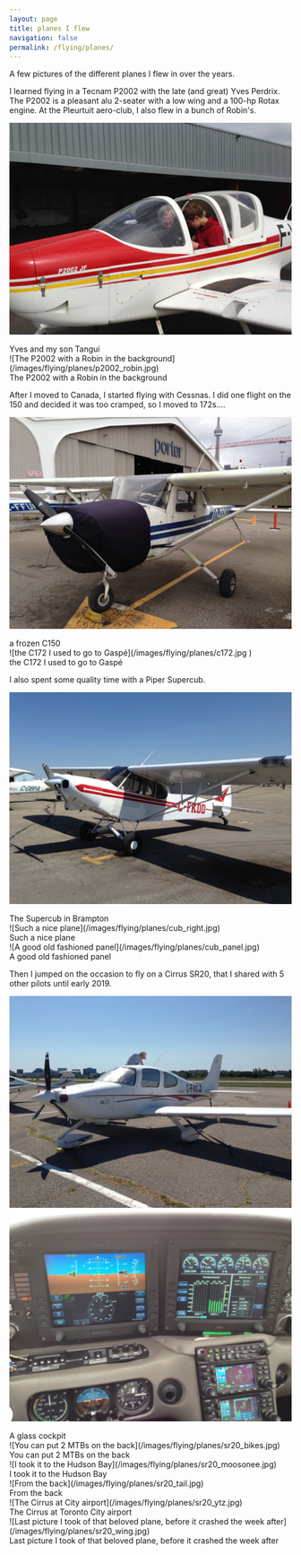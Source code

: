 ```yaml
---
layout: page
title: planes I flew
navigation: false
permalink: /flying/planes/
---
```

A few pictures of the different planes I flew in over the years.

I learned flying in a Tecnam P2002 with the late (and great) Yves Perdrix. The P2002 is a pleasant alu 2-seater with a low wing and a 100-hp Rotax engine. At the Pleurtuit aero-club, I also flew in a bunch of Robin's.

![Yves and my son Tangui](/images/flying/planes/p2002_perdrix.jpg)
<div class="caption">Yves and my son Tangui</div>
![The P2002 with a Robin in the background](/images/flying/planes/p2002_robin.jpg)
<div class="caption">The P2002 with a Robin in the background</div>

After I moved to Canada, I started flying with Cessnas. I did one flight on the 150 and decided it was too cramped, so I moved to 172s....

![a frozen C150](/images/flying/planes/c150.jpg	)	
<div class="caption">a frozen C150</div>
![the C172 I used to go to Gaspé](/images/flying/planes/c172.jpg	)
<div class="caption">the C172 I used to go to Gaspé</div>

I also spent some quality time with a Piper Supercub. 

![The Supercub in Brampton](/images/flying/planes/cub_left.jpg	)
<div class="caption">The Supercub in Brampton</div>
![Such a nice plane](/images/flying/planes/cub_right.jpg)	
<div class="caption">Such a nice plane</div>
![A good old fashioned panel](/images/flying/planes/cub_panel.jpg)	
<div class="caption">A good old fashioned panel</div>

Then I jumped on the occasion to fly on a Cirrus SR20, that I shared with 5 other pilots until early 2019.

![SR20](/images/flying/planes/sr20.jpg)
![Glass cockpit](/images/flying/planes/sr20_panel.jpg)
<div class="caption">A glass cockpit</div>
![You can put 2 MTBs on the back](/images/flying/planes/sr20_bikes.jpg)
<div class="caption">You can put 2 MTBs on the back</div>
![I took it to the Hudson Bay](/images/flying/planes/sr20_moosonee.jpg)
<div class="caption">I took it to the Hudson Bay</div>
![From the back](/images/flying/planes/sr20_tail.jpg)		
<div class="caption">From the back</div>
![The Cirrus at City airport](/images/flying/planes/sr20_ytz.jpg)
<div class="caption">The Cirrus at Toronto City airport</div>
![Last picture I took of that beloved plane, before it crashed the week after](/images/flying/planes/sr20_wing.jpg)
<div class="caption">Last picture I took of that beloved plane, before it crashed the week after</div>
